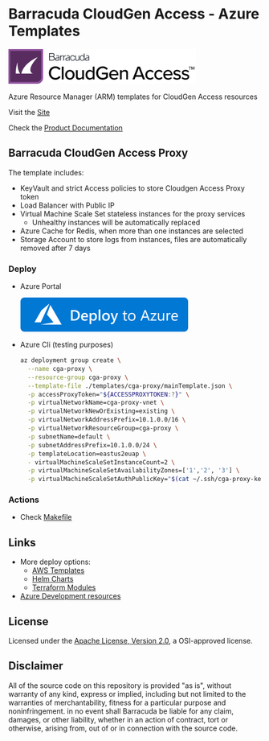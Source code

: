 # Barracuda CloudGen Access - Azure Templates

![Barracuda CloudGen Access](./misc/cga-logo.png)

Azure Resource Manager (ARM) templates for CloudGen Access resources

Visit the [Site](https://www.barracuda.com/products/cloudgen-access)

Check the [Product Documentation](https://campus.barracuda.com/product/cloudgenaccess/doc/93201218/overview/)

## Barracuda CloudGen Access Proxy

The template includes:

- KeyVault and strict Access policies to store Cloudgen Access Proxy token
- Load Balancer with Public IP
- Virtual Machine Scale Set stateless instances for the proxy services
  - Unhealthy instances will be automatically replaced
- Azure Cache for Redis, when more than one instances are selected
- Storage Account to store logs from instances, files are automatically removed after 7 days

### Deploy

- Azure Portal

  [![Deploy To Azure](./misc/deploytoazure.svg?sanitize=true)](https://azuremarketplace.microsoft.com/en-us/marketplace/apps/barracudanetworks.barracuda-cga-proxy?tab=Overview)

- Azure Cli (testing purposes)

  ```sh
  az deployment group create \
    --name cga-proxy \
    --resource-group cga-proxy \
    --template-file ./templates/cga-proxy/mainTemplate.json \
    -p accessProxyToken="${ACCESSPROXYTOKEN:?}" \
    -p virtualNetworkName=cga-proxy-vnet \
    -p virtualNetworkNewOrExisting=existing \
    -p virtualNetworkAddressPrefix=10.1.0.0/16 \
    -p virtualNetworkResourceGroup=cga-proxy \
    -p subnetName=default \
    -p subnetAddressPrefix=10.1.0.0/24 \
    -p templateLocation=eastus2euap \
    - virtualMachineScaleSetInstanceCount=2 \
    -p virtualMachineScaleSetAvailabilityZones=['1','2', '3'] \
    -p virtualMachineScaleSetAuthPublicKey="$(cat ~/.ssh/cga-proxy-key.pub)"
  ```

### Actions

- Check [Makefile](./Makefile)

## Links

- More deploy options:
  - [AWS Templates](https://github.com/barracuda-cloudgen-access/aws-templates)
  - [Helm Charts](https://github.com/barracuda-cloudgen-access/helm-charts)
  - [Terraform Modules](https://github.com/barracuda-cloudgen-access/terraform-modules)
- [Azure Development resources](./development.md)

## License

Licensed under the [Apache License, Version 2.0](http://www.apache.org/licenses/LICENSE-2.0), a OSI-approved license.

## Disclaimer

All of the source code on this repository is provided "as is", without warranty of any kind,
express or implied, including but not limited to the warranties of merchantability,
fitness for a particular purpose and noninfringement. in no event shall Barracuda be liable for any claim,
damages, or other liability, whether in an action of contract, tort or otherwise, arising from,
out of or in connection with the source code.
